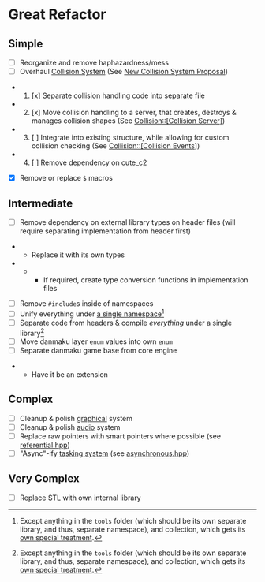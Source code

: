 # Great Refactor

## Simple

- [ ] Reorganize and remove haphazardness/mess
- [ ] Overhaul [Collision System](../../src/collection/entity/collidable.hpp) (See [New Collision System Proposal](../changes/Collision.md))
- 1. [x] Separate collision handling code into separate file
- 2. [x] Move collision handling to a server, that creates, destroys & manages collision shapes (See [Collision::\[Collision Server\]](../changes/Collision.md#Collision-Server))
- 3. [ ] Integrate into existing structure, while allowing for custom collision checking (See [Collision::\[Collision Events\]](../changes/Collision.md#Collision-Events))
- 4. [ ] Remove dependency on cute_c2
- [x] Remove or replace `$` macros

## Intermediate

- [ ] Remove dependency on external library types on header files (will require separating implementation from header first)
- - Replace it with its own types
- - - If required, create type conversion functions in implementation files
- [ ] Remove `#include`s inside of namespaces
- [ ] Unify everything under [a single namespace](Makai.md)[^1]
- [ ] Separate code from headers & compile *everything* under a single library[^1]
- [ ] Move danmaku layer `enum` values into own `enum`
- [ ] Separate danmaku game base from core engine
- - Have it be an extension

## Complex
- [ ] Cleanup & polish [graphical](../../src/graphical) system
- [ ] Cleanup & polish [audio](../../src/audio) system
- [ ] Replace raw pointers with smart pointers where possible (see [referential.hpp](../../src/collection/referential.hpp))
- [ ] "Async"-ify [tasking system](../../src/collection/tasking.hpp) (see [asynchronous.hpp](../../src/collection/asynchronous.hpp))

## Very Complex

- [ ] Replace STL with own internal library

[^1]: Except anything in the `tools` folder (which should be its own separate library, and thus, separate namespace), and collection, which gets its [own special treatment](Collection.md#Structure).
